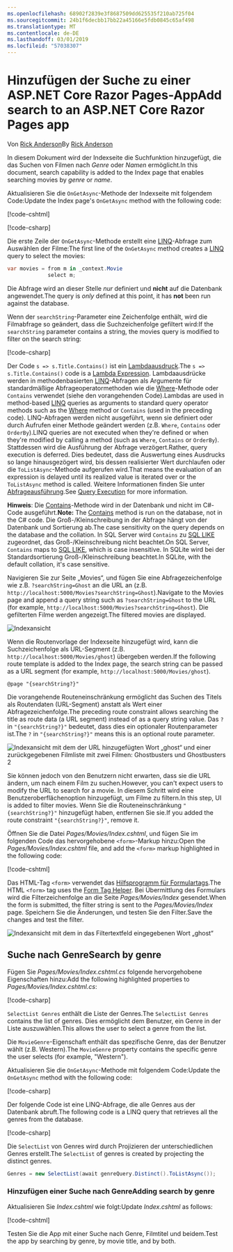 ```yaml
---
ms.openlocfilehash: 68902f2839e3f8687509dd625535f210ab725f04
ms.sourcegitcommit: 24b1f6decbb17bb22a45166e5fdb0845c65af498
ms.translationtype: MT
ms.contentlocale: de-DE
ms.lasthandoff: 03/01/2019
ms.locfileid: "57038307"
---
```

# <a name="add-search-to-an-aspnet-core-razor-pages-app"></a><span data-ttu-id="51cc7-101">Hinzufügen der Suche zu einer ASP.NET Core Razor Pages-App</span><span class="sxs-lookup"><span data-stu-id="51cc7-101">Add search to an ASP.NET Core Razor Pages app</span></span>

<span data-ttu-id="51cc7-102">Von [Rick Anderson](https://twitter.com/RickAndMSFT)</span><span class="sxs-lookup"><span data-stu-id="51cc7-102">By [Rick Anderson](https://twitter.com/RickAndMSFT)</span></span>

<span data-ttu-id="51cc7-103">In diesem Dokument wird der Indexseite die Suchfunktion hinzugefügt, die das Suchen von Filmen nach *Genre* oder *Namen* ermöglicht.</span><span class="sxs-lookup"><span data-stu-id="51cc7-103">In this document, search capability is added to the Index page that enables searching movies by *genre* or *name*.</span></span>

<span data-ttu-id="51cc7-104">Aktualisieren Sie die `OnGetAsync`-Methode der Indexseite mit folgendem Code:</span><span class="sxs-lookup"><span data-stu-id="51cc7-104">Update the Index page's `OnGetAsync` method with the following code:</span></span>

[!code-cshtml[](../../tutorials/razor-pages/razor-pages-start/sample/RazorPagesMovie/Pages/_ViewStart.cshtml)]

[!code-csharp[](../../tutorials/razor-pages/razor-pages-start/sample/RazorPagesMovie/Pages/Movies/Index.cshtml.cs?name=snippet_1stSearch)]

<span data-ttu-id="51cc7-105">Die erste Zeile der `OnGetAsync`-Methode erstellt eine [LINQ](/dotnet/csharp/programming-guide/concepts/linq/)-Abfrage zum Auswählen der Filme:</span><span class="sxs-lookup"><span data-stu-id="51cc7-105">The first line of the `OnGetAsync` method creates a [LINQ](/dotnet/csharp/programming-guide/concepts/linq/) query to select the movies:</span></span>

```csharp
var movies = from m in _context.Movie
             select m;
```

<span data-ttu-id="51cc7-106">Die Abfrage wird an dieser Stelle *nur* definiert und **nicht** auf die Datenbank angewendet.</span><span class="sxs-lookup"><span data-stu-id="51cc7-106">The query is *only* defined at this point, it has **not** been run against the database.</span></span>

<span data-ttu-id="51cc7-107">Wenn der `searchString`-Parameter eine Zeichenfolge enthält, wird die Filmabfrage so geändert, dass die Suchzeichenfolge gefiltert wird:</span><span class="sxs-lookup"><span data-stu-id="51cc7-107">If the `searchString` parameter contains a string, the movies query is modified to filter on the search string:</span></span>

[!code-csharp[](../../tutorials/razor-pages/razor-pages-start/sample/RazorPagesMovie/Pages/Movies/Index.cshtml.cs?name=snippet_SearchNull)]

<span data-ttu-id="51cc7-108">Der Code `s => s.Title.Contains()` ist ein [Lambdaausdruck](/dotnet/csharp/programming-guide/statements-expressions-operators/lambda-expressions).</span><span class="sxs-lookup"><span data-stu-id="51cc7-108">The `s => s.Title.Contains()` code is a [Lambda Expression](/dotnet/csharp/programming-guide/statements-expressions-operators/lambda-expressions).</span></span> <span data-ttu-id="51cc7-109">Lambdaausdrücke werden in methodenbasierten [LINQ](/dotnet/csharp/programming-guide/concepts/linq/)-Abfragen als Argumente für standardmäßige Abfrageoperatormethoden wie die [Where](/dotnet/csharp/programming-guide/concepts/linq/query-syntax-and-method-syntax-in-linq)-Methode oder `Contains` verwendet (siehe den vorangehenden Code).</span><span class="sxs-lookup"><span data-stu-id="51cc7-109">Lambdas are used in method-based [LINQ](/dotnet/csharp/programming-guide/concepts/linq/) queries as arguments to standard query operator methods such as the [Where](/dotnet/csharp/programming-guide/concepts/linq/query-syntax-and-method-syntax-in-linq) method or `Contains` (used in the preceding code).</span></span> <span data-ttu-id="51cc7-110">LINQ-Abfragen werden nicht ausgeführt, wenn sie definiert oder durch Aufrufen einer Methode geändert werden (z.B. `Where`, `Contains` oder `OrderBy`).</span><span class="sxs-lookup"><span data-stu-id="51cc7-110">LINQ queries are not executed when they're defined or when they're modified by calling a method (such as `Where`, `Contains`  or `OrderBy`).</span></span> <span data-ttu-id="51cc7-111">Stattdessen wird die Ausführung der Abfrage verzögert.</span><span class="sxs-lookup"><span data-stu-id="51cc7-111">Rather, query execution is deferred.</span></span> <span data-ttu-id="51cc7-112">Dies bedeutet, dass die Auswertung eines Ausdrucks so lange hinausgezögert wird, bis dessen realisierter Wert durchlaufen oder die `ToListAsync`-Methode aufgerufen wird.</span><span class="sxs-lookup"><span data-stu-id="51cc7-112">That means the evaluation of an expression is delayed until its realized value is iterated over or the `ToListAsync` method is called.</span></span> <span data-ttu-id="51cc7-113">Weitere Informationen finden Sie unter [Abfrageausführung](/dotnet/framework/data/adonet/ef/language-reference/query-execution).</span><span class="sxs-lookup"><span data-stu-id="51cc7-113">See [Query Execution](/dotnet/framework/data/adonet/ef/language-reference/query-execution) for more information.</span></span>

<span data-ttu-id="51cc7-114">**Hinweis**: Die [Contains](/dotnet/api/system.data.objects.dataclasses.entitycollection-1.contains)-Methode wird in der Datenbank und nicht im C#-Code ausgeführt.</span><span class="sxs-lookup"><span data-stu-id="51cc7-114">**Note:** The [Contains](/dotnet/api/system.data.objects.dataclasses.entitycollection-1.contains) method is run on the database, not in the C# code.</span></span> <span data-ttu-id="51cc7-115">Die Groß-/Kleinschreibung in der Abfrage hängt von der Datenbank und Sortierung ab.</span><span class="sxs-lookup"><span data-stu-id="51cc7-115">The case sensitivity on the query depends on the database and the collation.</span></span> <span data-ttu-id="51cc7-116">In SQL Server wird `Contains` zu [SQL LIKE](/sql/t-sql/language-elements/like-transact-sql) zugeordnet, das Groß-/Kleinschreibung nicht beachtet.</span><span class="sxs-lookup"><span data-stu-id="51cc7-116">On SQL Server, `Contains` maps to [SQL LIKE](/sql/t-sql/language-elements/like-transact-sql), which is case insensitive.</span></span> <span data-ttu-id="51cc7-117">In SQLite wird bei der Standardsortierung Groß-/Kleinschreibung beachtet.</span><span class="sxs-lookup"><span data-stu-id="51cc7-117">In SQLite, with the default collation, it's case sensitive.</span></span>

<span data-ttu-id="51cc7-118">Navigieren Sie zur Seite „Movies“, und fügen Sie eine Abfragezeichenfolge wie z.B. `?searchString=Ghost` an die URL an (z.B. `http://localhost:5000/Movies?searchString=Ghost`).</span><span class="sxs-lookup"><span data-stu-id="51cc7-118">Navigate to the Movies page and append a query string such as `?searchString=Ghost` to the URL (for example, `http://localhost:5000/Movies?searchString=Ghost`).</span></span> <span data-ttu-id="51cc7-119">Die gefilterten Filme werden angezeigt.</span><span class="sxs-lookup"><span data-stu-id="51cc7-119">The filtered movies are displayed.</span></span>

![Indexansicht](../../tutorials/razor-pages/search/_static/ghost.png)

<span data-ttu-id="51cc7-121">Wenn die Routenvorlage der Indexseite hinzugefügt wird, kann die Suchzeichenfolge als URL-Segment (z.B. `http://localhost:5000/Movies/ghost`) übergeben werden.</span><span class="sxs-lookup"><span data-stu-id="51cc7-121">If the following route template is added to the Index page, the search string can be passed as a URL segment (for example, `http://localhost:5000/Movies/ghost`).</span></span>

```cshtml
@page "{searchString?}"
```

<span data-ttu-id="51cc7-122">Die vorangehende Routeneinschränkung ermöglicht das Suchen des Titels als Routendaten (URL-Segment) anstatt als Wert einer Abfragezeichenfolge.</span><span class="sxs-lookup"><span data-stu-id="51cc7-122">The preceding route constraint allows searching the title as route data (a URL segment) instead of as a query string value.</span></span>  <span data-ttu-id="51cc7-123">Das `?` in `"{searchString?}"` bedeutet, dass dies ein optionaler Routenparameter ist.</span><span class="sxs-lookup"><span data-stu-id="51cc7-123">The `?` in `"{searchString?}"` means this is an optional route parameter.</span></span>

![Indexansicht mit dem der URL hinzugefügten Wort „ghost“ und einer zurückgegebenen Filmliste mit zwei Filmen: Ghostbusters und Ghostbusters 2](../../tutorials/razor-pages/search/_static/g2.png)

<span data-ttu-id="51cc7-125">Sie können jedoch von den Benutzern nicht erwarten, dass sie die URL ändern, um nach einem Film zu suchen.</span><span class="sxs-lookup"><span data-stu-id="51cc7-125">However, you can't expect users to modify the URL to search for a movie.</span></span> <span data-ttu-id="51cc7-126">In diesem Schritt wird eine Benutzeroberflächenoption hinzugefügt, um Filme zu filtern.</span><span class="sxs-lookup"><span data-stu-id="51cc7-126">In this step, UI is added to filter movies.</span></span> <span data-ttu-id="51cc7-127">Wenn Sie die Routeneinschränkung `"{searchString?}"` hinzugefügt haben, entfernen Sie sie.</span><span class="sxs-lookup"><span data-stu-id="51cc7-127">If you added the route constraint `"{searchString?}"`, remove it.</span></span>

<span data-ttu-id="51cc7-128">Öffnen Sie die Datei *Pages/Movies/Index.cshtml*, und fügen Sie im folgenden Code das hervorgehobene `<form>`-Markup hinzu:</span><span class="sxs-lookup"><span data-stu-id="51cc7-128">Open the *Pages/Movies/Index.cshtml* file, and add the `<form>` markup highlighted in the following code:</span></span>

[!code-cshtml[](../../tutorials/razor-pages/razor-pages-start/sample/RazorPagesMovie/Pages/Movies/Index2.cshtml?highlight=14-19&range=1-22)]

<span data-ttu-id="51cc7-129">Das HTML-Tag `<form>` verwendet das [Hilfsprogramm für Formulartags](xref:mvc/views/working-with-forms#the-form-tag-helper).</span><span class="sxs-lookup"><span data-stu-id="51cc7-129">The HTML `<form>` tag uses the [Form Tag Helper](xref:mvc/views/working-with-forms#the-form-tag-helper).</span></span> <span data-ttu-id="51cc7-130">Bei Übermittlung des Formulars wird die Filterzeichenfolge an die Seite *Pages/Movies/Index* gesendet.</span><span class="sxs-lookup"><span data-stu-id="51cc7-130">When the form is submitted, the filter string is sent to the *Pages/Movies/Index* page.</span></span> <span data-ttu-id="51cc7-131">Speichern Sie die Änderungen, und testen Sie den Filter.</span><span class="sxs-lookup"><span data-stu-id="51cc7-131">Save the changes and test the filter.</span></span>

![Indexansicht mit dem in das Filtertextfeld eingegebenen Wort „ghost“](../../tutorials/razor-pages/search/_static/filter.png)

## <a name="search-by-genre"></a><span data-ttu-id="51cc7-133">Suche nach Genre</span><span class="sxs-lookup"><span data-stu-id="51cc7-133">Search by genre</span></span>

<span data-ttu-id="51cc7-134">Fügen Sie *Pages/Movies/Index.cshtml.cs* folgende hervorgehobene Eigenschaften hinzu:</span><span class="sxs-lookup"><span data-stu-id="51cc7-134">Add the following highlighted properties to *Pages/Movies/Index.cshtml.cs*:</span></span>

[!code-csharp[](../../tutorials/razor-pages/razor-pages-start/sample/RazorPagesMovie/Pages/Movies/Index.cshtml.cs?name=snippet_newProps&highlight=11-999)]

<span data-ttu-id="51cc7-135">`SelectList Genres` enthält die Liste der Genres.</span><span class="sxs-lookup"><span data-stu-id="51cc7-135">The `SelectList Genres` contains the list of genres.</span></span> <span data-ttu-id="51cc7-136">Dies ermöglicht dem Benutzer, ein Genre in der Liste auszuwählen.</span><span class="sxs-lookup"><span data-stu-id="51cc7-136">This allows the user to select a genre from the list.</span></span>

<span data-ttu-id="51cc7-137">Die `MovieGenre`-Eigenschaft enthält das spezifische Genre, das der Benutzer wählt (z.B. Western).</span><span class="sxs-lookup"><span data-stu-id="51cc7-137">The `MovieGenre` property contains the specific genre the user selects (for example, "Western").</span></span>

<span data-ttu-id="51cc7-138">Aktualisieren Sie die `OnGetAsync`-Methode mit folgendem Code:</span><span class="sxs-lookup"><span data-stu-id="51cc7-138">Update the `OnGetAsync` method with the following code:</span></span>

[!code-csharp[](../../tutorials/razor-pages/razor-pages-start/sample/RazorPagesMovie/Pages/Movies/Index.cshtml.cs?name=snippet_SearchGenre)]

<span data-ttu-id="51cc7-139">Der folgende Code ist eine LINQ-Abfrage, die alle Genres aus der Datenbank abruft.</span><span class="sxs-lookup"><span data-stu-id="51cc7-139">The following code is a LINQ query that retrieves all the genres from the database.</span></span>

[!code-csharp[](../../tutorials/razor-pages/razor-pages-start/sample/RazorPagesMovie/Pages/Movies/Index.cshtml.cs?name=snippet_LINQ)]

<span data-ttu-id="51cc7-140">Die `SelectList` von Genres wird durch Projizieren der unterschiedlichen Genres erstellt.</span><span class="sxs-lookup"><span data-stu-id="51cc7-140">The `SelectList` of genres is created by projecting the distinct genres.</span></span>

<!-- BUG in OPS
Tag snippet_selectlist's start line '75' should be less than end line '29' when resolving "[!code-csharp[](../../tutorials/razor-pages/razor-pages-start/sample/RazorPagesMovie/Pages/Movies/Index.cshtml.cs?name=snippet_SelectList)]"

There's no start line.

[!code-csharp[](../../tutorials/razor-pages/razor-pages-start/sample/RazorPagesMovie/Pages/Movies/Index.cshtml.cs?name=snippet_SelectList)]
-->

```csharp
Genres = new SelectList(await genreQuery.Distinct().ToListAsync());
```

### <a name="adding-search-by-genre"></a><span data-ttu-id="51cc7-141">Hinzufügen einer Suche nach Genre</span><span class="sxs-lookup"><span data-stu-id="51cc7-141">Adding search by genre</span></span>

<span data-ttu-id="51cc7-142">Aktualisieren Sie *Index.cshtml* wie folgt:</span><span class="sxs-lookup"><span data-stu-id="51cc7-142">Update *Index.cshtml* as follows:</span></span>

[!code-cshtml[](../../tutorials/razor-pages/razor-pages-start/sample/RazorPagesMovie/Pages/Movies/IndexFormGenreNoRating.cshtml?highlight=16-18&range=1-26)]

<span data-ttu-id="51cc7-143">Testen Sie die App mit einer Suche nach Genre, Filmtitel und beidem.</span><span class="sxs-lookup"><span data-stu-id="51cc7-143">Test the app by searching by genre, by movie title, and by both.</span></span>
